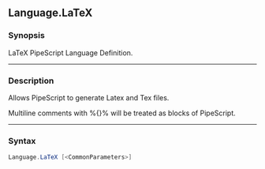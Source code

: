 Language.LaTeX
--------------

### Synopsis
LaTeX PipeScript Language Definition.

---

### Description

Allows PipeScript to generate Latex and Tex files.

Multiline comments with %{}% will be treated as blocks of PipeScript.

---

### Syntax
```PowerShell
Language.LaTeX [<CommonParameters>]
```
